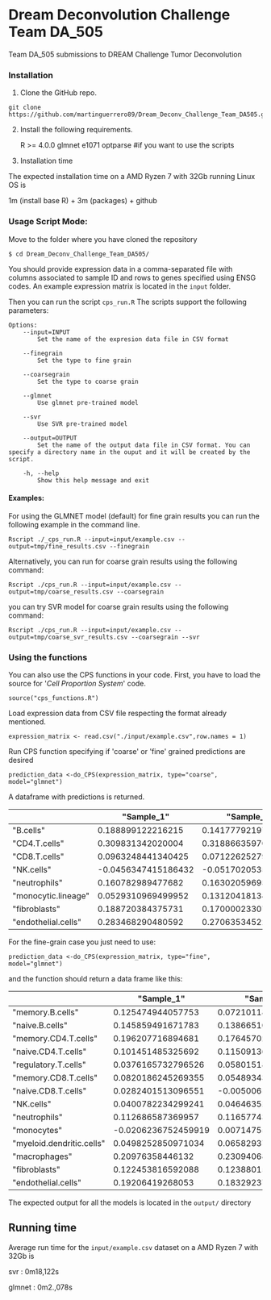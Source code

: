 # Dream Deconvolution Challenge Team DA_505

Team DA_505 submissions to DREAM Challenge Tumor Deconvolution

### Installation

1.  Clone the GitHub repo.

<!-- -->

    git clone https://github.com/martinguerrero89/Dream_Deconv_Challenge_Team_DA505.git

<!-- -->

2.  Install the following requirements.

    R >= 4.0.0
    glmnet
    e1071
    optparse #if you want to use the scripts

3. Installation time

The expected installation time on a AMD Ryzen 7 with 32Gb running Linux OS is

 1m (install base R) + 3m (packages) + github

### Usage Script Mode:

Move to the folder where you have cloned the repository

    $ cd Dream_Deconv_Challenge_Team_DA505/

You should provide expression data in a comma-separated file with columns associated to sample ID and rows to genes specified using ENSG codes. An example expression matrix is located in the `input` folder.

Then you can run the script `cps_run.R` The scripts support the following parameters:

    Options:
        --input=INPUT
            Set the name of the expresion data file in CSV format

        --finegrain
            Set the type to fine grain

        --coarsegrain
            Set the type to coarse grain

        --glmnet
            Use glmnet pre-trained model

        --svr
            Use SVR pre-trained model

        --output=OUTPUT
            Set the name of the output data file in CSV format. You can specify a directory name in the ouput and it will be created by the script.

        -h, --help
            Show this help message and exit

#### Examples:

For using the GLMNET model (default) for fine grain results you can run the following example in the command line.

    Rscript ./_cps_run.R --input=input/example.csv --output=tmp/fine_results.csv --finegrain

Alternatively, you can run for coarse grain results using the following command:

    Rscript ./cps_run.R --input=input/example.csv --output=tmp/coarse_results.csv --coarsegrain

you can try SVR model for coarse grain results using the following command:

    Rscript ./cps_run.R --input=input/example.csv --output=tmp/coarse_svr_results.csv --coarsegrain --svr

### Using the functions

You can also use the CPS functions in your code. First, you have to load the source for '*Cell Proportion System*' code.

    source("cps_functions.R")

Load expression data from CSV file respecting the format already mentioned.

    expression_matrix <- read.csv("./input/example.csv",row.names = 1)

Run CPS function specifying if 'coarse' or 'fine' grained predictions are desired

    prediction_data <-do_CPS(expression_matrix, type="coarse", model="glmnet")

A dataframe with predictions is returned.

|                     | "Sample_1"          | "Sample_2"          |
|---------------------|---------------------|---------------------|
| "B.cells"           | 0.188899122216215   | 0.141777921974995   |
| "CD4.T.cells"       | 0.309831342020004   | 0.318866359701925   |
| "CD8.T.cells"       | 0.0963248441340425  | 0.0712262527901734  |
| "NK.cells"          | -0.0456347415186432 | -0.0517020535308003 |
| "neutrophils"       | 0.160782989477682   | 0.163020596936101   |
| "monocytic.lineage" | 0.0529310969499952  | 0.131204181347804   |
| "fibroblasts"       | 0.188720384375731   | 0.170000233071814   |
| "endothelial.cells" | 0.283468290480592   | 0.270635345222704   |

For the fine-grain case you just need to use:

    prediction_data <-do_CPS(expression_matrix, type="fine", model="glmnet")

and the function should return a data frame like this:

|                         |"Sample_1"         |"Sample_2"	    |
|-------------------------|-------------------|---------------------|
|"memory.B.cells"         |0.125474944057753  |0.0721011833308564   |
|"naive.B.cells"          |0.145859491671783  |0.138665106826305    |
|"memory.CD4.T.cells"     |0.196207716894681  |0.176457029951721    |
|"naive.CD4.T.cells"      |0.101451485325692  |0.115091362058503    |
|"regulatory.T.cells"     |0.0376165732796526 |0.0580151815019477   |
|"memory.CD8.T.cells"     |0.0820186245269355 |0.0548934376529131   |
|"naive.CD8.T.cells"      |0.0282401513096551 |-0.00500615193994581 |
|"NK.cells"               |0.0400782234299241 |0.0464635269670312   |
|"neutrophils"            |0.112686587369957  |0.116577437456931    |
|"monocytes"              |-0.0206236752459919|0.00714755867267107  |
|"myeloid.dendritic.cells"|0.0498252850971034 |0.0658293719429775   |
|"macrophages"            |0.20976358446132   |0.230940685578206    |
|"fibroblasts"            |0.122453816592088  |0.12388015785598     |
|"endothelial.cells"      |0.19206419268053   |0.183292376377571    |


The expected output for all the models is located in the `output/` directory

## Running time

Average run time for the `input/example.csv` dataset on a AMD Ryzen 7 with 32Gb is

svr    : 0m18,122s

glmnet : 0m2.,078s
